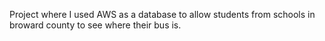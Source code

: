 Project where I used AWS as a database to allow students from schools in broward county to see where their bus is. 
